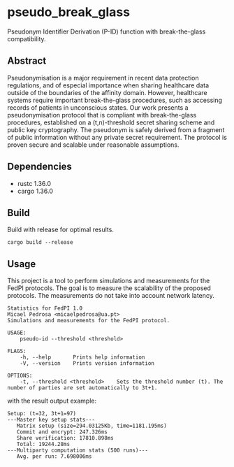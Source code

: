 # pseudo_break_glass
Pseudonym Identifier Derivation (P-ID) function with break-the-glass compatibility.

## Abstract
Pseudonymisation is a major requirement in recent data protection regulations, and of especial importance when sharing healthcare data outside of the boundaries of the affinity domain. However, healthcare systems require important break-the-glass procedures, such as accessing records of patients in unconscious states. Our work presents a pseudonymisation protocol that is compliant with break-the-glass procedures, established on a (t,n)-threshold secret sharing scheme and public key cryptography. The pseudonym is safely derived from a fragment of public information without any private secret requirement. The protocol is proven secure and scalable under reasonable assumptions.

## Dependencies
* rustc 1.36.0
* cargo 1.36.0

## Build
Build with release for optimal results.

```
cargo build --release
```

## Usage
This project is a tool to perform simulations and measurements for the FedPI protocols. The goal is to measure the scalability of the proposed protocols. The measurements do not take into account network latency.

```
Statistics for FedPI 1.0
Micael Pedrosa <micaelpedrosa@ua.pt>
Simulations and measurements for the FedPI protocol.

USAGE:
    pseudo-id --threshold <threshold>

FLAGS:
    -h, --help       Prints help information
    -V, --version    Prints version information

OPTIONS:
    -t, --threshold <threshold>    Sets the threshold number (t). The number of parties are set automatically to 3t+1.
```

with the result output example:

```
Setup: (t=32, 3t+1=97)
---Master key setup stats---
   Matrix setup (size=294.03125Kb, time=1181.195ms)
   Commit and encrypt: 247.326ms
   Share verification: 17810.898ms
   Total: 19244.28ms
---Multiparty computation stats (500 runs)---
   Avg. per run: 7.698006ms
```
